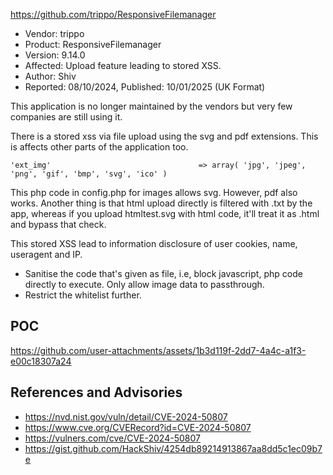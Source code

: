https://github.com/trippo/ResponsiveFilemanager
- Vendor: trippo
- Product: ResponsiveFilemanager
- Version: 9.14.0
- Affected: Upload feature leading to stored XSS.
- Author: Shiv
- Reported: 08/10/2024, Published: 10/01/2025 (UK Format)

This application is no longer maintained by the vendors but very few companies are still using it.

There is a stored xss via file upload using the svg and pdf extensions. This is affects other parts of the application too. 

```'ext_img'                                 => array( 'jpg', 'jpeg', 'png', 'gif', 'bmp', 'svg', 'ico' )``` 

This php code in config.php for images allows svg. However, pdf also works.
Another thing is that html upload directly is filtered with .txt by the app, whereas if you upload htmltest.svg with html code,
it'll treat it as .html and bypass that check.

This stored XSS lead to information disclosure of user cookies, name, useragent and IP.  

- Sanitise the code that's given as file, i.e, block javascript, php code directly to execute. Only allow image data to passthrough.
- Restrict the whitelist further.

## POC

https://github.com/user-attachments/assets/1b3d119f-2dd7-4a4c-a1f3-e00c18307a24

## References and Advisories 
- https://nvd.nist.gov/vuln/detail/CVE-2024-50807
- https://www.cve.org/CVERecord?id=CVE-2024-50807
- https://vulners.com/cve/CVE-2024-50807
- https://gist.github.com/HackShiv/4254db89214913867aa8dd5c1ec09b7e




